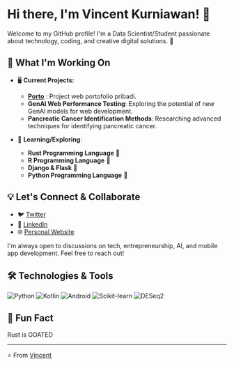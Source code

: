 # Hi there, I'm Vincent Kurniawan! 👋

Welcome to my GitHub profile! I'm a Data Scientist/Student passionate about technology, coding, and creative digital solutions. 🚀

## 🚀 What I'm Working On

- 🖥️ **Current Projects:**
  - **[Porto](https://github.com/indentd3q/Porto)** : Project web portofolio pribadi.
  - **GenAI Web Performance Testing**: Exploring the potential of new GenAI models for web development.
  - **Pancreatic Cancer Identification Methods**: Researching advanced techniques for identifying pancreatic cancer.
  
- 🧪 **Learning/Exploring**:
  - **Rust Programming Language** 🧠
  - **R Programming Language** 🔬
  - **Django & Flask** 🐜
  - **Python Programming Language** 💼

## 💡 Let's Connect & Collaborate

- 🐦 [Twitter](https://twitter.com/yourusername)
- 💼 [LinkedIn](https://www.linkedin.com/in/vincent-kurniawan)
- 🌐 [Personal Website](https://yourwebsite.com)

I'm always open to discussions on tech, entrepreneurship, AI, and mobile app development. Feel free to reach out!

## 🛠️ Technologies & Tools

![Python](https://img.shields.io/badge/Python-3776AB?style=for-the-badge&logo=python&logoColor=white)
![Kotlin](https://img.shields.io/badge/Kotlin-0095D5?style=for-the-badge&logo=kotlin&logoColor=white)
![Android](https://img.shields.io/badge/Android-3DDC84?style=for-the-badge&logo=android&logoColor=white)
![Scikit-learn](https://img.shields.io/badge/Scikit--Learn-F7931E?style=for-the-badge&logo=scikit-learn&logoColor=white)
![DESeq2](https://img.shields.io/badge/DESeq2-FF6F00?style=for-the-badge&logo=r&logoColor=white)

<!-- Add more badges for your key technologies -->

## 🤖 Fun Fact

Rust is GOATED

---

⭐️ From [Vincent](https://github.com/indentd3q)


